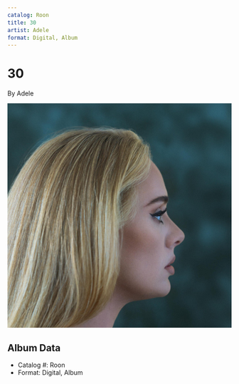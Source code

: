 ```yaml
---
catalog: Roon
title: 30
artist: Adele
format: Digital, Album
---
```


# 30

By Adele

![](../../assets/albumcovers/Adele-30.png)

## Album Data

- Catalog #: Roon
- Format: Digital, Album

